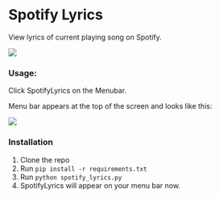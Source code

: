 # Spotify Lyrics


View lyrics of current playing song on Spotify.


<img src = "http://i.imgur.com/KqRFlcg.png" />


### Usage:

Click SpotifyLyrics on the Menubar.

Menu bar appears at the top of the screen and looks like this:

<img src = "http://i.imgur.com/V9VpNoa.png" />



### Installation

1. Clone the repo 
2. Run `pip install -r requirements.txt`
3. Run `python spotify_lyrics.py`
4. SpotifyLyrics will appear on your menu bar now.
